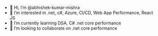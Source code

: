 - 👋 Hi, I’m @abhishek-kumar-mishra
- 👀 I’m interested in .net, c#, Azure, CI/CD, Web App Performance, React JS
- 🌱 I’m currently learning DSA, C# .net core performance
- 💞️ I’m looking to collaborate on .net core performance

<!---
abhishek-kumar-mishra/abhishek-kumar-mishra is a ✨ special ✨ repository because its `README.md` (this file) appears on your GitHub profile.
You can click the Preview link to take a look at your changes.
--->
